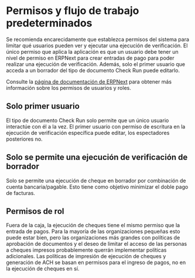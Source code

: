 # Permisos y flujo de trabajo predeterminados

Se recomienda encarecidamente que establezca permisos del sistema para limitar qué usuarios pueden ver y ejecutar una ejecución de verificación. El único permiso que aplica la aplicación es que un usuario debe tener un nivel de permiso en ERPNext para crear entradas de pago para poder realizar una ejecución de verificación. Además, solo el primer usuario que acceda a un borrador del tipo de documento Check Run puede editarlo. 

Consulte la [página de documentación de ERPNext](https://docs.erpnext.com/docs/v13/user/manual/en/setting-up/users-and-permissions) para obtener más información sobre los permisos de usuarios y roles.

## Solo primer usuario
El tipo de documento Check Run solo permite que un único usuario interactúe con él a la vez. El primer usuario con permiso de escritura en la ejecución de verificación específica puede editar, los espectadores posteriores no. 

## Solo se permite una ejecución de verificación de borrador
Solo se permite una ejecución de cheque en borrador por combinación de cuenta bancaria/pagable. Esto tiene como objetivo minimizar el doble pago de facturas.

## Permisos de rol
Fuera de la caja, la ejecución de cheques tiene el mismo permiso que la entrada de pagos. Para la mayoría de las organizaciones pequeñas esto puede estar bien, pero las organizaciones más grandes con políticas de aprobación de documentos y el deseo de limitar el acceso de las personas a cheques impresos probablemente querrán implementar políticas adicionales. Las políticas de impresión de ejecución de cheques y generación de ACH se basan en permisos para el ingreso de pagos, no en la ejecución de cheques en sí.


